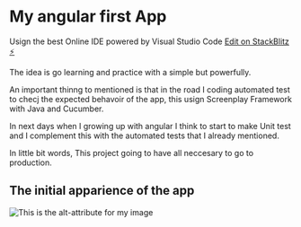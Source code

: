 # My angular first App 

Usign the best Online IDE powered by Visual Studio Code
[Edit on StackBlitz ⚡️](https://stackblitz.com/edit/angular-vkwfzw)

The idea is go learning and practice with a simple but powerfully.

An important thinng to mentioned is that in the road I coding automated test to checj the expected behavoir of the app, this usign Screenplay Framework with Java and Cucumber.

In next days when I growing up with angular I think to start to make Unit test and I complement this with the automated tests that I already mentioned.

In little bit words, This project going to have all neccesary to go to production.

## The initial apparience of the app
![This is the alt-attribute for my image](https://i.imgur.com/s2e3Q7Z.png "An optional title")

